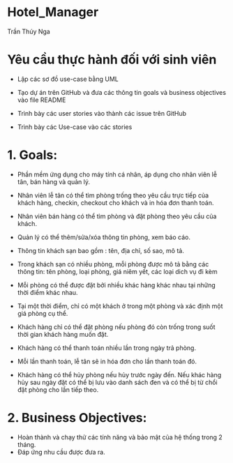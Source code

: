 # Hotel_Manager

Trần Thúy Nga 

# Yêu cầu thực hành đối với sinh viên

* Lập các sơ đồ use-case bằng UML

* Tạo dự án trên GitHub và đưa các thông tin goals và business objectives vào file README

* Trình bày các user stories vào thành các issue trên GitHub

* Trình bày các Use-case vào các stories 

# 1. Goals:

* Phần mềm ứng dụng cho máy tính cá nhân, áp dụng cho nhân viên lễ tân, bán hàng và quản lý.

* Nhân viên lễ tân có thể tìm phòng trống theo yêu cầu trực tiếp của khách hàng, checkin, checkout cho khách và in hóa đơn thanh toán.

* Nhân viên bán hàng có thể tìm phòng và đặt phòng theo yêu cầu của khách.

* Quản lý có thể thêm/sửa/xóa thông tin phòng, xem báo cáo.

* Thông tin khách sạn bao gồm : tên, địa chỉ, số sao, mô tả.

* Trong khách sạn có nhiều phòng, mỗi phòng được mô tả bằng các thông tin: tên phòng, loại phòng, giá niêm yết, các loại dich vụ đi kèm

* Mỗi phòng có thể được đặt bởi nhiều khác hàng khác nhau tại những thời điểm khác nhau.

* Tại một thời điểm, chỉ có một khách ở trong một phòng và xác định một giá phòng cụ thể.

* Khách hàng chỉ có thể đặt phòng nếu phòng đó còn trống trong suốt thời gian khách hàng muốn đặt.

* Khách hàng có thể thanh toán nhiều lần trong ngày trả phòng.

* Mỗi lần thanh toán, lễ tân sẽ in hóa đơn cho lần thanh toán đó.

* Khách hàng có thể hủy phòng nếu hủy trước ngày đến. Nếu khác hàng hủy sau ngày đặt có thể bị lưu vào danh sách đen và có thể bị từ chổi đặt phòng cho lần tiếp theo.

# 2. Business Objectives:
* Hoàn thành và chạy thử các tính năng và bảo mật của hệ thống trong 2 tháng.
* Đáp ứng nhu cầu được đưa ra.
